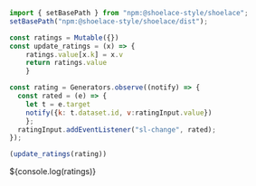 <link rel="stylesheet" href="assets/shoelace-light.css">

```js
import { setBasePath } from "npm:@shoelace-style/shoelace";
setBasePath("npm:@shoelace-style/shoelace/dist");
```

<sl-rating max=3 id="ratingInput" data-id="sp_2"><sl-rating>



```js
const ratings = Mutable({})
const update_ratings = (x) => {
    ratings.value[x.k] = x.v
    return ratings.value
    }

```

```js
const rating = Generators.observe((notify) => {
  const rated = (e) => {
    let t = e.target
    notify({k: t.dataset.id, v:ratingInput.value})
    };  
  ratingInput.addEventListener("sl-change", rated);
});


```

```js
(update_ratings(rating))

``` 

${console.log(ratings)}



